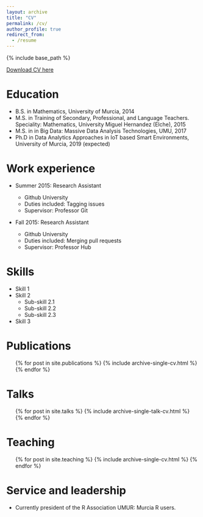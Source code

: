 ```yaml
---
layout: archive
title: "CV"
permalink: /cv/
author_profile: true
redirect_from:
  - /resume
---
```


{% include base_path %}

[Download CV here](http://auroragonzalez.github.io/files/AGVcv.pdf)

Education
======
* B.S. in Mathematics, University of Murcia, 2014
* M.S. in Training of Secondary, Professional, and Language Teachers. Speciality: Mathematics, University Miguel Hernandez (Elche), 2015
* M.S. in in Big Data: Massive Data Analysis Technologies, UMU, 2017
* Ph.D in Data Analytics Approaches in IoT based Smart Environments, University of Murcia, 2019 (expected)

Work experience
======
* Summer 2015: Research Assistant
  * Github University
  * Duties included: Tagging issues
  * Supervisor: Professor Git

* Fall 2015: Research Assistant
  * Github University
  * Duties included: Merging pull requests
  * Supervisor: Professor Hub
  
Skills
======
* Skill 1
* Skill 2
  * Sub-skill 2.1
  * Sub-skill 2.2
  * Sub-skill 2.3
* Skill 3

Publications
======
  <ul>{% for post in site.publications %}
    {% include archive-single-cv.html %}
  {% endfor %}</ul>
  
Talks
======
  <ul>{% for post in site.talks %}
    {% include archive-single-talk-cv.html %}
  {% endfor %}</ul>
  
Teaching
======
  <ul>{% for post in site.teaching %}
    {% include archive-single-cv.html %}
  {% endfor %}</ul>
  
Service and leadership
======
* Currently president of the R Association UMUR: Murcia R users.
